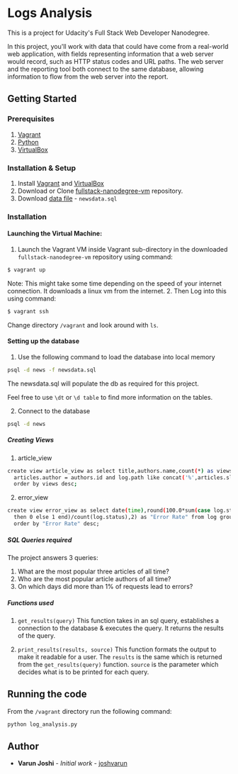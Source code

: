 # Logs Analysis

This is a project for Udacity's Full Stack Web Developer Nanodegree.

In this project, you'll work with data that could have come from a real-world web application, with fields representing information that a web server would record, such as HTTP status codes and URL paths. The web server and the reporting tool both connect to the same database, allowing information to flow from the web server into the report.

## Getting Started

### Prerequisites
1. [Vagrant](https://www.vagrantup.com)
2. [Python](https://www.python.org/downloads/)
3. [VirtualBox](https://www.virtualbox.org)

### Installation & Setup

1. Install [Vagrant](https://www.vagrantup.com) and [VirtualBox](https://www.virtualbox.org)
2. Download or Clone [fullstack-nanodegree-vm](https://github.com/udacity/fullstack-nanodegree-vm) repository.
3. Download [data file](https://d17h27t6h515a5.cloudfront.net/topher/2016/August/57b5f748_newsdata/newsdata.zip) - `newsdata.sql`


### Installation

#### Launching the Virtual Machine:

1. Launch the Vagrant VM inside Vagrant sub-directory in the downloaded `fullstack-nanodegree-vm` repository using command:
  ```bash
$ vagrant up
```
Note: This might take some time depending on the speed of your internet connection. It downloads a linux vm from the internet.
2. Then Log into this using command:
```bash  
$ vagrant ssh
```
Change directory `/vagrant` and look around with `ls`.

#### Setting up the database
1. Use the following command to load the database into local memory
```bash
psql -d news -f newsdata.sql
```
The newsdata.sql will populate the db as required for this project.

Feel free to use ```\dt``` or ```\d table``` to find more information on the tables.

2. Connect to the database
```bash
psql -d news 
```

##### Creating Views

1. article_view

```bash
create view article_view as select title,authors.name,count(*) as views from articles,authors,log where 
  articles.author = authors.id and log.path like concat('%',articles.slug) group by articles.title,authors.name 
  order by views desc;
```

2. error_view
```bash
create view error_view as select date(time),round(100.0*sum(case log.status when '200 OK' 
  then 0 else 1 end)/count(log.status),2) as "Error Rate" from log group by date(time) 
  order by "Error Rate" desc;
```

##### SQL Queries required
The project answers 3 queries:
1. What are the most popular three articles of all time?
2. Who are the most popular article authors of all time?
3. On which days did more than 1% of requests lead to errors?

##### Functions used
1. `get_results(query)`
This function takes in an sql query, establishes a connection to the database & executes the query. It returns the results of the query.

2. `print_results(results, source)`
This function formats the output to make it readable for a user.
The `results` is the same which is returned from the `get_results(query)` function. `source` is the parameter which decides what is to be printed for each query. 

## Running the code
From the `/vagrant` directory run the following command:

```bash
python log_analysis.py
```

## Author
* **Varun Joshi** - *Initial work* - [joshvarun](https://github.com/joshvarun)